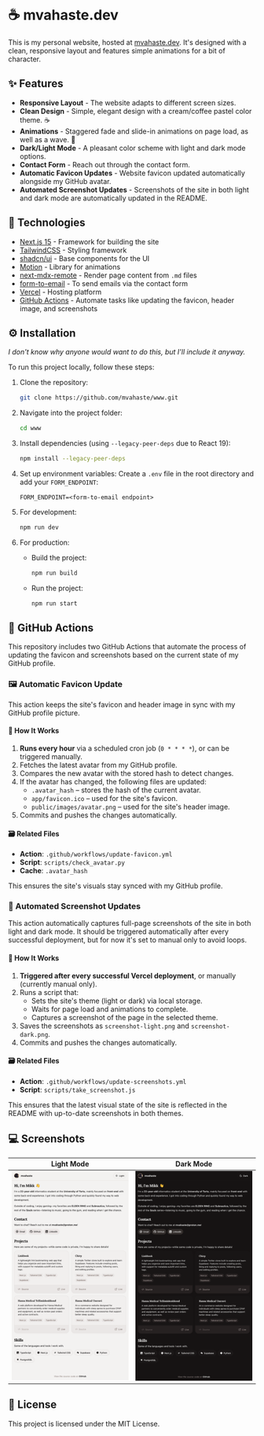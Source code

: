 # ☕ mvahaste.dev

This is my personal website, hosted at [mvahaste.dev](https://mvahaste.dev). It's designed with a clean, responsive layout and features simple animations for a bit of character.

## ✨ Features

- **Responsive Layout** - The website adapts to different screen sizes.
- **Clean Design** - Simple, elegant design with a cream/coffee pastel color theme. ☕
- **Animations** - Staggered fade and slide-in animations on page load, as well as a wave. 👋
- **Dark/Light Mode** - A pleasant color scheme with light and dark mode options.
- **Contact Form** - Reach out through the contact form.
- **Automatic Favicon Updates** - Website favicon updated automatically alongside my GitHub avatar.
- **Automated Screenshot Updates** - Screenshots of the site in both light and dark mode are automatically updated in the README.

## 🧰 Technologies

- [Next.js 15](https://nextjs.org/) - Framework for building the site
- [TailwindCSS](https://tailwindcss.com/) - Styling framework
- [shadcn/ui](https://ui.shadcn.com/) - Base components for the UI
- [Motion](https://motion.dev/) - Library for animations
- [next-mdx-remote](https://github.com/hashicorp/next-mdx-remote) - Render page content from `.md` files
- [form-to-email](https://www.form-to-email.com/) - To send emails via the contact form
- [Vercel](https://vercel.com/) - Hosting platform
- [GitHub Actions](https://github.com/features/actions) - Automate tasks like updating the favicon, header image, and screenshots

## ⚙️ Installation

_I don't know why anyone would want to do this, but I'll include it anyway._

To run this project locally, follow these steps:

1. Clone the repository:
   ```bash
   git clone https://github.com/mvahaste/www.git
   ```
2. Navigate into the project folder:
   ```bash
   cd www
   ```
3. Install dependencies (using `--legacy-peer-deps` due to React 19):
   ```bash
   npm install --legacy-peer-deps
   ```
4. Set up environment variables:
   Create a `.env` file in the root directory and add your `FORM_ENDPOINT`:

   ```env
   FORM_ENDPOINT=<form-to-email endpoint>
   ```

5. For development:

   ```bash
   npm run dev
   ```

6. For production:
   - Build the project:
     ```bash
     npm run build
     ```
   - Run the project:
     ```bash
     npm run start
     ```

## 🤖 GitHub Actions

This repository includes two GitHub Actions that automate the process of updating the favicon and screenshots based on the current state of my GitHub profile.

### 🖼️ Automatic Favicon Update

This action keeps the site's favicon and header image in sync with my GitHub profile picture.

#### 🤔 How It Works

1. **Runs every hour** via a scheduled cron job (`0 * * * *`), or can be triggered manually.
2. Fetches the latest avatar from my GitHub profile.
3. Compares the new avatar with the stored hash to detect changes.
4. If the avatar has changed, the following files are updated:
   - `.avatar_hash` – stores the hash of the current avatar.
   - `app/favicon.ico` – used for the site's favicon.
   - `public/images/avatar.png` – used for the site's header image.
5. Commits and pushes the changes automatically.

#### 🗃️ Related Files

- **Action**: `.github/workflows/update-favicon.yml`
- **Script**: `scripts/check_avatar.py`
- **Cache**: `.avatar_hash`

This ensures the site's visuals stay synced with my GitHub profile.

### 📸 Automated Screenshot Updates

This action automatically captures full-page screenshots of the site in both light and dark mode. It should be triggered automatically after every successful deployment, but for now it's set to manual only to avoid loops.

#### 🤔 How It Works

1. **Triggered after every successful Vercel deployment**, or manually (currently manual only).
2. Runs a script that:
   - Sets the site's theme (light or dark) via local storage.
   - Waits for page load and animations to complete.
   - Captures a screenshot of the page in the selected theme.
3. Saves the screenshots as `screenshot-light.png` and `screenshot-dark.png`.
4. Commits and pushes the changes automatically.

#### 🗃️ Related Files

- **Action**: `.github/workflows/update-screenshots.yml`
- **Script**: `scripts/take_screenshot.js`

This ensures that the latest visual state of the site is reflected in the README with up-to-date screenshots in both themes.

## 💻 Screenshots

| Light Mode                                     | Dark Mode                                    |
| ---------------------------------------------- | -------------------------------------------- |
| ![Light mode screenshot](screenshot-light.png) | ![Dark mode screenshot](screenshot-dark.png) |

## 📜 License

This project is licensed under the MIT License.
